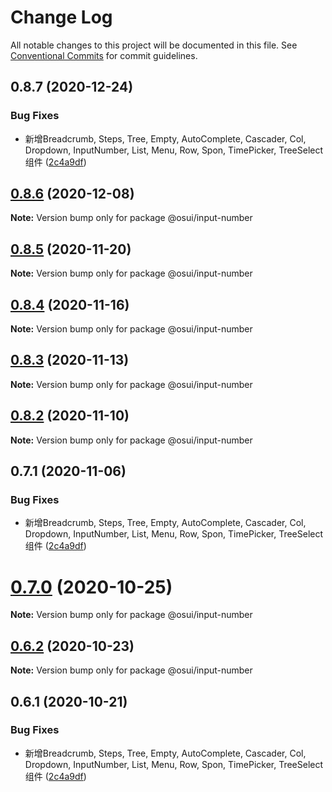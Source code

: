 # Change Log

All notable changes to this project will be documented in this file.
See [Conventional Commits](https://conventionalcommits.org) for commit guidelines.

## 0.8.7 (2020-12-24)


### Bug Fixes

* 新增Breadcrumb, Steps, Tree, Empty, AutoComplete, Cascader, Col, Dropdown, InputNumber, List, Menu, Row, Spon, TimePicker, TreeSelect 组件 ([2c4a9df](https://gitee.com/gitee-fe/osui/tree/master/commits/2c4a9df6af2a0283da7027a20043b0ccebceb2c4))





## [0.8.6](https://gitee.com/gitee-fe/osui/tree/master/compare/@osui/input-number@0.8.5...@osui/input-number@0.8.6) (2020-12-08)

**Note:** Version bump only for package @osui/input-number





## [0.8.5](https://gitee.com/gitee-fe/osui/tree/master/compare/@osui/input-number@0.8.4...@osui/input-number@0.8.5) (2020-11-20)

**Note:** Version bump only for package @osui/input-number





## [0.8.4](https://gitee.com/gitee-fe/osui/tree/master/compare/@osui/input-number@0.8.3...@osui/input-number@0.8.4) (2020-11-16)

**Note:** Version bump only for package @osui/input-number





## [0.8.3](https://gitee.com/gitee-fe/osui/tree/master/compare/@osui/input-number@0.8.2...@osui/input-number@0.8.3) (2020-11-13)

**Note:** Version bump only for package @osui/input-number





## [0.8.2](https://gitee.com/gitee-fe/osui/tree/master/compare/@osui/input-number@0.6.2...@osui/input-number@0.8.2) (2020-11-10)

**Note:** Version bump only for package @osui/input-number





## 0.7.1 (2020-11-06)


### Bug Fixes

* 新增Breadcrumb, Steps, Tree, Empty, AutoComplete, Cascader, Col, Dropdown, InputNumber, List, Menu, Row, Spon, TimePicker, TreeSelect 组件 ([2c4a9df](https://gitee.com/gitee-fe/osui/tree/master/commits/2c4a9df6af2a0283da7027a20043b0ccebceb2c4))





# [0.7.0](https://gitee.com/gitee-fe/osui/tree/master/compare/@osui/input-number@0.6.2...@osui/input-number@0.7.0) (2020-10-25)

**Note:** Version bump only for package @osui/input-number





## [0.6.2](https://gitee.com/gitee-fe/osui/tree/master/compare/@osui/input-number@0.6.1...@osui/input-number@0.6.2) (2020-10-23)

**Note:** Version bump only for package @osui/input-number





## 0.6.1 (2020-10-21)


### Bug Fixes

* 新增Breadcrumb, Steps, Tree, Empty, AutoComplete, Cascader, Col, Dropdown, InputNumber, List, Menu, Row, Spon, TimePicker, TreeSelect 组件 ([2c4a9df](https://gitee.com/gitee-fe/osui/tree/master/commits/2c4a9df6af2a0283da7027a20043b0ccebceb2c4))
